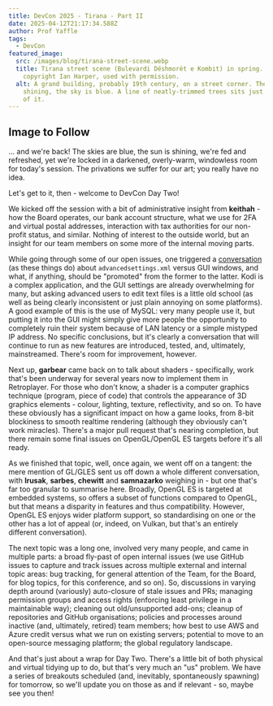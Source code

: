 ```yaml
---
title: DevCon 2025 - Tirana - Part II
date: 2025-04-12T21:17:34.588Z
author: Prof Yaffle
tags:
  - DevCon
featured_image:
  src: /images/blog/tirana-street-scene.webp
  title: Tirana street scene (Bulevardi Dëshmorët e Kombit) in spring. Image
    copyright Ian Harper, used with permission.
  alt: A grand building, probably 19th century, on a street corner. The sun is
    shining, the sky is blue. A line of neatly-trimmed trees sits just in front
    of it.
---
```

## **Image to Follow**

... and we're back! The skies are blue, the sun is shining, we're fed and refreshed, yet we're locked in a darkened, overly-warm, windowless room for today's session. The privations we suffer for our art; you really have no idea.

Let's get to it, then - welcome to DevCon Day Two!

We kicked off the session with a bit of administrative insight from **keithah** - how the Board operates, our bank account structure, what we use for 2FA and virtual postal addresses, interaction with tax authorities for our non-profit status, and similar. Nothing of interest to the outside world, but an insight for our team members on some more of the internal moving parts.

While going through some of our open issues, one triggered a [conversation](url) (as these things do) about `advancedsettings.xml` versus GUI windows, and what, if anything, should be "promoted" from the former to the latter. Kodi is a complex application, and the GUI settings are already overwhelming for many, but asking advanced users to edit text files is a little old school (as well as being clearly inconsistent or just plain annoying on some platforms). A good example of this is the use of MySQL: very many people use it, but putting it into the GUI might simply give more people the opportunity to completely ruin their system because of LAN latency or a simple mistyped IP address. No specific conclusions, but it's clearly a conversation that will continue to run as new features are introduced, tested, and, ultimately, mainstreamed. There's room for improvement, however.

Next up, **garbear** came back on to talk about shaders - specifically, work that's been underway for several years now to implement them in Retroplayer. For those who don't know, a shader is a computer graphics technique (program, piece of code) that controls the appearance of 3D graphics elements - colour, lighting, texture, reflectivity, and so on. To have these obviously has a significant impact on how a game looks, from 8-bit blockiness to smooth realtime rendering (although they obviously can't work miracles). There's a major pull request that's nearing completion, but there remain some final issues on OpenGL/OpenGL ES targets before it's all ready.

As we finished that topic, well, once again, we went off on a tangent: the mere mention of GL/GLES sent us off down a whole different conversation, with **lrusak**, **sarbes**, **chewitt** and **samnazarko** weighing in - but one that's far too granular to summarise here. Broadly, OpenGL ES is targeted at embedded systems, so offers a subset of functions compared to OpenGL, but that means a disparity in features and thus compatibility. However, OpenGL ES enjoys wider platform support, so standardising on one or the other has a lot of appeal (or, indeed, on Vulkan, but that's an entirely different conversation).

The next topic was a long one, involved very many people, and came in multiple parts: a broad fly-past of open internal issues (we use GitHub issues to capture and track issues across multiple external and internal topic areas: bug tracking, for general attention of the Team, for the Board, for blog topics, for this conference, and so on). So, discussions in varying depth around (variously) auto-closure of stale issues and PRs; managing permission groups and access rights (enforcing least privilege in a maintainable way); cleaning out old/unsupported add-ons; cleanup of repositories and GitHub organisations; policies and processes around inactive (and, ultimately, retired) team members; how best to use AWS and Azure credit versus what we run on existing servers; potential to move to an open-source messaging platform; the global regulatory landscape.

And that's just about a wrap for Day Two. There's a little bit of both physical and virtual tidying up to do, but that's very much an "us" problem. We have a series of breakouts scheduled (and, inevitably, spontaneously spawning) for tomorrow, so we'll update you on those as and if relevant - so, maybe see you then!